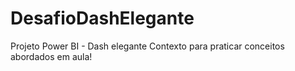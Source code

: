 # DesafioDashElegante
Projeto Power BI - Dash elegante 
Contexto para praticar conceitos abordados em aula!

